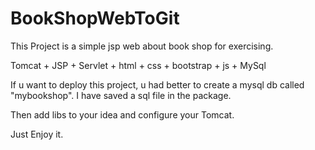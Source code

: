 # BookShopWebToGit

This Project is a simple jsp web about book shop for exercising.

Tomcat + JSP + Servlet + html + css + bootstrap + js + MySql

If u want to deploy this project, u had better to create a mysql db called "mybookshop".
I have saved a sql file in the package.

Then add libs to your idea and configure your Tomcat.

Just Enjoy it.
